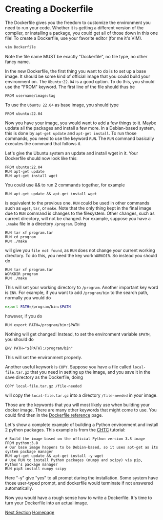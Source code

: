 
# Creating a Dockerfile

The Dockerfile gives you the freedom to customize the environment you need to run your code. Whether it is getting a different version of the compiler, or installing a package, you could get all of those down in this one file! To create a Dockerfile, use your favorite editor (for me it's VIM).
```sh
vim Dockerfile
```

Note the file name MUST be exactly "Dockerfile", no file type, no other fancy name.

In the new Dockerfile, the first thing you want to do is to set up a base image. It should be some kind of official image that you could build your environment on. The `Ubuntu:22.04` is a good option. To do this, you should use the "FROM" keyword. The first line of the file should thus be
```
FROM username/image:tag
```
To use the `Ubuntu 22.04` as base image, you should type

```
FROM ubuntu:22.04
```

Now you have your image, you would want to add a few things to it. Maybe update all the packages and install a few more. In a Debian-based system, this is done by `apt-get update` and `apt-get install`. To run those commands, you need to use the keyword `RUN`. The `RUN` command basically executes the command that follows it.

Let's give the Ubuntu system an update and install wget in it. Your Dockerfile should now look like this:
```
FROM ubuntu:22.04
RUN apt-get update
RUN apt-get install wget
```

You could use && to run 2 commands together, for example
```
RUN apt-get update && apt-get install wget
```

is equivalent to the previous one. `RUN` could be used in other commands such as `wget`, `tar`, or `make`. Note that the only thing kept in the final image due to `RUN` command is changes to the filesystem. Other changes, such as current directory, will not be changed. For example, suppose you have a `./make` file in a directory `/program`. Doing
```
RUN tar xf program.tar
RUN cd program
RUN ./make
```

will give you `file not found`, as `RUN` does not change your current working directory. To do this, you need the key work `WORKDIR`. So instead you should do
```
RUN tar xf program.tar
WORKDIR program
RUN ./make
```

This will set your working directory to `/program`. Another important key word is `ENV`. For example, if you want to add `/program/bin` to the search path, normally you would do
```sh
export PATH=/program/bin:$PATH
```

however, if you do
```
RUN export PATH=/program/bin:$PATH
```

Nothing will get changed! Instead, to set the environment variable `$PATH`, you should do
```
ENV PATH="${PATH}:/program/bin"
```

This will set the environment properly.

Another useful keywork is `COPY`. Suppose you have a file called `local-file.tar.gz` that you need in setting up the image, and you save it in the save directory as the Dockerfile, doing
```
COPY local-file.tar.gz /file-needed
```

will copy the `local-file.tar.gz` into a directory `/file-needed` in your image.

Those are the keywords that you will most likely use when building your docker image. There are many other keywords that might come to use. You could find then in the [Dockerfile reference] page.

Let's show a complete example of building a Python environment and install 2 python packages. This example is from the [CHTC] tutorial:
```
# Build the image based on the official Python version 3.8 image
FROM python:3.8
# Our base image happens to be Debian-based, so it uses apt-get as its system package manager
RUN apt-get update && apt-get install -y wget
# Use RUN to install Python packages (numpy and scipy) via pip, Python's package manager
RUN pip3 install numpy scipy
```

Here "-y" give "yes" to all prompt during the installation. Some system have those user-typed prompt, and dockerfile would terminate if not answered automatically.

Now you would have a rough sense how to write a Dockerfile. It's time to turn your Dockerfile into an actual image.

[Next Section](build.md)
[Homepage](index.md)

[//]: # (These are reference links used in the body of this note and get stripped out when the markdown processor does its job. There is no need to format nicely because it shouldn't be seen. Thanks SO - http://stackoverflow.com/questions/4823468/store-comments-in-markdown-syntax)
   [CHTC]: <https://chtc.cs.wisc.edu/>
   [DockerHub website]: <https://hub.docker.com/>
   [Windows link]: <https://docs.docker.com/desktop/install/windows-install/>
   [Mac link]: <https://docs.docker.com/desktop/install/mac-install/>
   [Linux link]: <https://docs.docker.com/desktop/install/linux-install/>
   [Engine link]: <https://docs.docker.com/engine/install/centos/>
   [Dockerfile reference]: <https://docs.docker.com/engine/reference/builder/>
